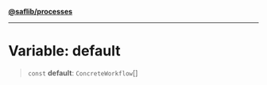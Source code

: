 [**@saflib/processes**](../index.md)

***

# Variable: default

> `const` **default**: `ConcreteWorkflow`[]
